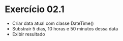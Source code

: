 # Exercício 02.1

- Criar data atual com classe DateTime()
- Substrair 5 dias, 10 horas e 50 minutos dessa data
- Exibir resultado

